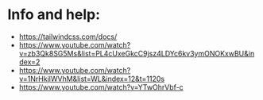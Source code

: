 # Info and help:
* https://tailwindcss.com/docs/
* https://www.youtube.com/watch?v=zb3Qk8SG5Ms&list=PL4cUxeGkcC9jsz4LDYc6kv3ymONOKxwBU&index=2
* https://www.youtube.com/watch?v=1NrHkjlWVhM&list=WL&index=12&t=1120s
* https://www.youtube.com/watch?v=YTwOhrVbf-c